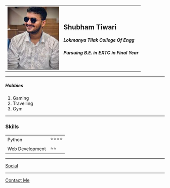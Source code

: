 <!DOCTYPE html>
<html lang="en">
<head>
    <meta charset="UTF-8">
    <meta http-equiv="X-UA-Compatible" content="IE=edge">
    <meta name="viewport" content="width=device-width, initial-scale=1.0">
    <title>Shubham Tiwari</title>
</head>
<body>
    <table>
        <tr>
        <td><img src="shubham.jpeg"></td>
        <td><h2>Shubham Tiwari</h2>
            <h5><p>Lokmanya Tilak College Of Engg</p></h5>
            <h5><p>Pursuing B.E. in EXTC in Final Year</p></h5>
        </td>
        </tr>
    </table>
    <hr>
    <h5>Hobbies</h5>
    <ol>
        <li>Gaming</li>
        <li>Travelling</li>
        <li>Gym</li>
    </ol>
    <hr>
    <h3>Skills</h3>
    <table cellspacing="10">
        <tr>
            <td>Python</td>
            <td>⭐️⭐️⭐️⭐️</td>
        </tr>
        <tr>
            <td>Web Development</td>
            <td>⭐️⭐️</td>
        </tr>
        <tr></tr>
    </table>
    <hr>
    <a href="social.html">Social</a>
    <hr>
    <a href="contact.html">Contact Me</a>
    
    
    
</body>
</html>
